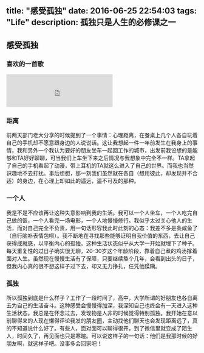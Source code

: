 title: "感受孤独"
date: 2016-06-25 22:54:03
tags: "Life"
description: 孤独只是人生的必修课之一
---

## 感受孤独

### 喜欢的一首歌

<iframe frameborder="no" border="0" marginwidth="0" marginheight="0" width=280 height=86 src="http://music.163.com/outchain/player?type=2&id=29414037&auto=0&height=66"></iframe>

### 距离

前两天部门老大分享的时候提到了一个事情：心理距离，在餐桌上几个人各自玩着自己的手机却不愿意跟身边的人说说话。这让我想起一件一年前发生在我身上的事情，我和另外一个我认为要好的朋友坐车一起回工作的城市，出发前我设想的是能够和TA好好聊聊，可当我们上车坐下来之后情况与我想象中完全不一样。TA拿起了自己的手机看起了动漫，带上耳机的TA就这么进入了自己的世界。而我也当然识趣地不去打扰。事后想想，那一刻我们虽然就在各自（想用彼此，却发现并不合适）的身边，在心理上却如此的遥远，遥不可及的那种。

### 一个人

我是不是不应该再让这种失意影响到我的生活。我可以一个人坐车，一个人吃完自己做的饭，一个人看完一场电影，一个人地慢慢修行。我似乎太过关心他人的生活，而对自己完全不负责，用一句话形容我此时此刻的心态：我差不多是条咸鱼了（自行脑补表情包呗）。我不断地在寻找那些能够证明自我价值的东西，去让自己获得成就感，以平衡内心的孤独。这种生活状态似乎从大学一开始就埋下了种子。每天重复性的过日子确实很无聊，20-30岁这个年龄阶段，靠着自己煮的鸡汤撑着面对人生。虽然现在慢慢生活有了保障，只要继续熬个几年，会看到出头的日子，但我内心真的很不想这样子过下去，却又无力挣扎，任凭他蹂躏。

### 孤独

所以孤独到底是什么样子？工作了一段时间了，高中，大学所谓的好朋友也各自离去为自己的生活奋斗。这种感受会慢慢得加深，我深知自己也终会有一天进入这种生活状态。我总是在怀念过去，发现物是人非的时候觉得特别孤独。我开始在意以前聊得来的人现在懒得评论我发的朋友圈，主动找他们聊天也会发现距离远了，真的不知道说什么好了。有些人，面对面可以聊得很开，到了微信里就变成了陌生人，时间久了，再见面也只是寒暄。可以说这样子的一句话：他们是我那时候的好朋友啊，就这样子吧。没事多会回家吧！
